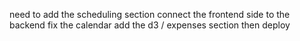 need to add the scheduling section
connect the frontend side to the backend 
fix the calendar
add the d3 / expenses section 
then deploy